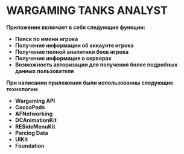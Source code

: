 # WARGAMING TANKS ANALYST
 
**Приложение включает в себя следующие функции:**

* **Поиск по имени игрока**
* **Получение информации об аккаунте игрока**
* **Получение полной аналитики боев игрока**
* **Получение информация о серверах**
* **Возможность авторизации для получения более подробных данных пользователя**

**При написании приложения были использованны следующие технологии:**

* **Wargaming API**
* **CocoaPods**
* **AFNetworking**
* **DCAnimationKit**
* **RESideMenuKit**
* **Parcing Data**
* **UIKit**
* **Foundation**






